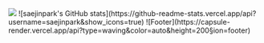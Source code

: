 <img src="https://capsule-render.vercel.app/api?type=waving&color=auto&height=300&section=header&text=my%code%archive&fontSize=90" />  
![saejinpark's GitHub stats](https://github-readme-stats.vercel.app/api?username=saejinpark&show_icons=true)  
![Footer](https://capsule-render.vercel.app/api?type=waving&color=auto&height=200&section=footer)
